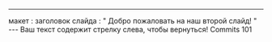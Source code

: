 ---
  макет : заголовок слайда
 : " Добро пожаловать на наш второй слайд! "  
--- Ваш текст содержит стрелку слева, чтобы вернуться!
Commits 101
